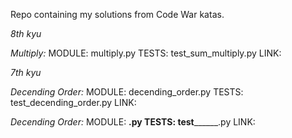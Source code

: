 Repo containing my solutions from Code War katas.

*8th kyu*

*Multiply:*
MODULE: multiply.py
TESTS: test_sum_multiply.py
LINK:

*7th kyu*

*Decending Order:*
MODULE: decending_order.py
TESTS: test_decending_order.py
LINK:


*Decending Order:*
MODULE: ______.py
TESTS: test____________.py
LINK:
